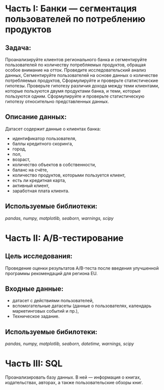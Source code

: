 # Часть I: Банки — cегментация пользователей по потреблению продуктов
## Задача:
Проанализируйте клиентов регионального банка и сегментируйте пользователей по количеству потребляемых продуктов, обращая особое внимание на отток.
Проведите исследовательский анализ данных,
Сегментируйте пользователей на основе данных о количестве потребляемых продуктов,
Сформулируйте и проверьте статистические гипотезы.
Проверьте гипотезу различия дохода между теми клиентами, которые пользуются двумя продуктами банка, и теми, которые пользуются одним.
Сформулируйте и проверьте статистическую гипотезу относительно представленных данных.
## Описание данных:
Датасет содержит данные о клиентах банка:
- идентификатор пользователя,
- баллы кредитного скоринга,
- город,
- пол,
- возраст,
- количество объектов в собственности,
- баланс на счёте,
- количество продуктов, которыми пользуется клиент,
- есть ли кредитная карта,
- активный клиент,
- заработная плата клиента.
## Используемые библиотеки:
*pandas, numpy, matplotlib, seaborn, warnings, scipy*

# Часть II: A/B-тестирование
## Цель исследования:
Проведение оценки результатов A/B-теста после введения улучшенной программы рекомендаций для региона EU.

## Входные данные:
- датасет с действиями пользователей,
- вспомогательные датасеты (данные о пользователях, календарь маркетинговых событий и пр.),
- Техническое задание.
## Используемые бибилотеки:
*pandas, numpy, matplotlib, seaborn, datetime, warnings, scipy*

# Часть III: SQL
Проанализировать базу данных. В ней — информация о книгах, издательствах, авторах, а также пользовательские обзоры книг.
